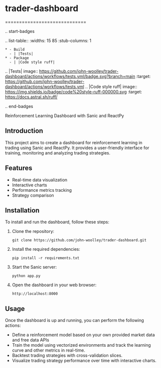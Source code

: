 # trader-dashboard
=============================

.. start-badges

.. list-table::
    :widths: 15 85
    :stub-columns: 1

    * - Build
      - | |Tests|
    * - Package
      - | |Code style ruff|

.. |Tests| image:: https://github.com/john-woolley/trader-dashboard/actions/workflows/tests.yml/badge.svg?branch=main
   :target: https://github.com/john-woolley/trader-dashboard/actions/workflows/tests.yml
.. |Code style ruff| image:: https://img.shields.io/badge/code%20style-ruff-000000.svg
    :target: https://docs.astral.sh/ruff/

.. end-badges

Reinforcement Learning Dashboard with Sanic and ReactPy

## Introduction
This project aims to create a dashboard for reinforcement learning in trading using Sanic and ReactPy. It provides a user-friendly interface for training, monitoring and analyzing trading strategies.

## Features
- Real-time data visualization
- Interactive charts
- Performance metrics tracking
- Strategy comparison

## Installation
To install and run the dashboard, follow these steps:

1. Clone the repository:
    ```
    git clone https://github.com/john-woolley/trader-dashboard.git
    ```

2. Install the required dependencies:
    ```
    pip install -r requirements.txt
    ```

3. Start the Sanic server:
    ```
    python app.py
    ```

4. Open the dashboard in your web browser:
    ```
    http://localhost:8000
    ```

## Usage
Once the dashboard is up and running, you can perform the following actions:

- Define a reinforcement model based on your own provided market data and free data APIs
- Train the model using vectorized environments and track the learning curve and other metrics in real-time.
- Backtest trading strategies with cross-validation slices.
- Visualize trading strategy performance over time with interactive charts.
